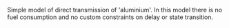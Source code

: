 Simple model of direct transmission of 'aluminium'. In this model there is no fuel consumption and no custom constraints on delay or state transition.

